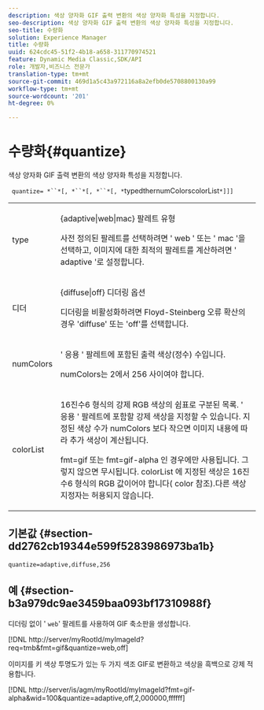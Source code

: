 ```yaml
---
description: 색상 양자화 GIF 출력 변환의 색상 양자화 특성을 지정합니다.
seo-description: 색상 양자화 GIF 출력 변환의 색상 양자화 특성을 지정합니다.
seo-title: 수량화
solution: Experience Manager
title: 수량화
uuid: 624cdc45-51f2-4b18-a658-311770974521
feature: Dynamic Media Classic,SDK/API
role: 개발자,비즈니스 전문가
translation-type: tm+mt
source-git-commit: 469d1a5c43a972116a8a2efb0de5708800130a99
workflow-type: tm+mt
source-wordcount: '201'
ht-degree: 0%

---
```



# 수량화{#quantize}

색상 양자화 GIF 출력 변환의 색상 양자화 특성을 지정합니다.

` quantize= *``*[, *``*[, *``*[, *`typedthernumColorscolorList`*]]]`

<table id="simpletable_6BF155FCB8224E7EBFC8D8375AD26A71"> 
 <tr class="strow"> 
  <td class="stentry"> <p> <span class="codeph"> <span class="varname"> type  </span> </span> </p> </td> 
  <td class="stentry"> <p> <span class="codeph"> {adaptive|web|mac}  </span> 팔레트 유형 </p> <p>사전 정의된 팔레트를 선택하려면 ' <span class="codeph"> web </span>' 또는 ' <span class="codeph"> mac </span>'을 선택하고, 이미지에 대한 최적의 팔레트를 계산하려면 ' <span class="codeph"> adaptive </span>'로 설정합니다. </p> </td> 
 </tr> 
 <tr class="strow"> 
  <td class="stentry"> <p> <span class="codeph"> <span class="varname"> 디더  </span> </span> </p> </td> 
  <td class="stentry"> <p> <span class="codeph"> {diffuse|off} 디더링  </span> 옵션 </p> <p>디더링을 비활성화하려면 Floyd-Steinberg 오류 확산의 경우 'diffuse' 또는 'off'를 선택합니다. </p> </td> 
 </tr> 
 <tr class="strow"> 
  <td class="stentry"> <p> <span class="codeph"> <span class="varname"> numColors  </span> </span> </p> </td> 
  <td class="stentry"> <p>' <span class="codeph"> 응용 </span>' 팔레트에 포함된 출력 색상(정수) 수입니다. </p> <p> <span class="codeph"> <span class="varname"> numColors는 2에서 256 사이여야  </span> </span> 합니다. </p> </td> 
 </tr> 
 <tr class="strow"> 
  <td class="stentry"> <p> <span class="codeph"> <span class="varname"> colorList  </span> </span> </p> </td> 
  <td class="stentry"> <p>16진수6 형식의 강제 RGB 색상의 쉼표로 구분된 목록. ' <span class="codeph"> 응용 </span>' 팔레트에 포함할 강제 색상을 지정할 수 있습니다. 지정된 색상 수가 <span class="codeph"> numColors </span>보다 작으면 이미지 내용에 따라 추가 색상이 계산됩니다. </p> <p><span class="codeph"> fmt=gif </span> 또는 <span class="codeph"> fmt=gif-alpha </span>인 경우에만 사용됩니다. 그렇지 않으면 무시됩니다. <span class="codeph"> <span class="varname"> colorList </span> </span>에 지정된 색상은 16진수6 형식의 RGB 값이어야 합니다( <span class="codeph"> color </span> 참조).다른 색상 지정자는 허용되지 않습니다. </p> </td> 
 </tr> 
</table>

## 기본값 {#section-dd2762cb19344e599f5283986973ba1b}

`quantize=adaptive,diffuse,256`

## 예 {#section-b3a979dc9ae3459baa093bf17310988f}

디더링 없이 &#39; `web`&#39; 팔레트를 사용하여 GIF 축소판을 생성합니다.

[!DNL http://server/myRootId/myImageId?req=tmb&fmt=gif&quantize=web,off]

이미지를 키 색상 투명도가 있는 두 가지 색조 GIF로 변환하고 색상을 흑백으로 강제 적용합니다.

[!DNL http://server/is/agm/myRootId/myImageId?fmt=gif-alpha&wid=100&quantize=adaptive,off,2,000000,ffffff]
